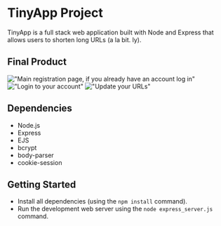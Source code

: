 # TinyApp Project

TinyApp is a full stack web application built with Node and Express that allows users to shorten long URLs (a la bit. ly).

## Final Product

!["Main registration page, if you already have an account log in"]()
!["Login to your account"]()
!["Update your URLs"]()

## Dependencies

- Node.js
- Express
- EJS
- bcrypt
- body-parser
- cookie-session

## Getting Started

- Install all dependencies (using the `npm install` command).
- Run the development web server using the `node express_server.js` command.